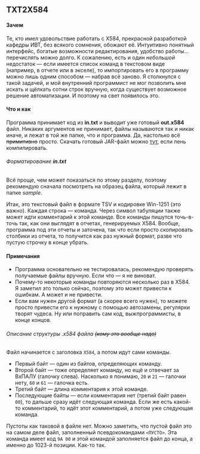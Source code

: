## TXT2X584
#### Зачем
Те, кто имел удовольствие работать с X584, прекрасной разработкой кафедры ИВТ, без всякого сомнения, обожают её. Интуитивно понятный интерфейс, богатые возможности редактирования, удобство работы... перечислять можно долго. К сожалению, есть и один *небольшой* недостаток — если имеется список команд в текстовом виде (например, в отчете или в экселе), то импортировать его в программу можно лишь одним способом — набрав всё заново. Я столкнулся с такой задачей, и мой внутренний программист не мог позволить мне искать и щёлкать сотни строк вручную, когда существует возможное решение автоматизации. И поэтому на свет появилось это.
#### Что и как
Программа принимает код из **in.txt** и выводит уже готовый **out.x584** файл. Никаких аргументов не принимает, файлы называются так и никак иначе, и лежат в той же папке, что и программа. Да, настолько всё ~~примитивно~~ просто. Скачать готовый JAR-файл можно [тут](https://nightori.ru/f/TXT2X584.jar), если лень компилировать.
###### Форматирование **in.txt**
Всё проще, чем может показаться по этому разделу, поэтому рекомендую сначала посмотреть на образец файла, который лежит в папке *sample*.

Итак, это текстовый файл в формате TSV и кодировке Win-1251 (это важно). Каждая строка — команда. Через символ табуляции также может идти комментарий к этой команде. Все команды пишутся точь-в-точь так, как они выглядят в отчетах, генерируемых X584. Вообще, программа под эти отчеты и заточена, так что если просто скопировать столбики из отчета, то получится как раз нужный формат, разве что пустую строчку в конце убрать.
#### Примечания
* Программа основательно не тестировалась, рекомендую проверять получаемые файлы вручную. Если что — я не виноват.
* Почему-то некоторые команды повторяются несколько раз в X584. Я заметил это только сейчас, поэтому это может привести к ошибкам. А может и не привести.
* Если вам нужен другой формат (а скорее всего нужен), то можете просто привести его к нужному с помощью автозамены, регулярки творят чудеса. Ну или поправить сам код, выжпрограммисты, в конце концов.
###### Описание структуры *.x584* файла ~~(кому это вообще надо)~~
Файл начинается с заголовка `X584`, а потом идут сами команды.
* Первый байт — один из байтов, определяющих команду.
* Второй байт — тоже определяет команду, но ещё и отвечает за ВхПАЛУ (галочку слева). Насколько я понимаю, `20` и `21` — галочки нету, `60` и `61` — галочка есть.
* Третий байт — длина комментария к этой команде.
* Последующие байты — если комментария нет (третий байт равен `00`), то дальше сразу идёт следующая команда. Если же есть какой-то комментарий, то идёт этот комментарий, а потом уже следующая команда.


Пустоты как таковой в файле нет. Можно заметить, что пустой файл это на самом деле файл, заполненный псевдокомандами `<ПУСТО>`. Эта команда имеет код `9A 00` и этой командой заполняется файл до конца, а именно до 1023-й позиции. Как-то так.
